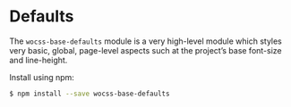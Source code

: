 # Defaults

The `wocss-base-defaults` module is a very high-level module which styles very basic, global, page-level aspects such at the project’s base font-size and line-height.

Install using npm:

```sh
$ npm install --save wocss-base-defaults
```
